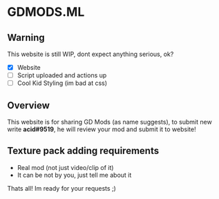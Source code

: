 # GDMODS.ML

## Warning
This website is still WIP, dont expect anything serious, ok?

- [X] Website
- [ ] Script uploaded and actions up
- [ ] Cool Kid Styling (im bad at css)

## Overview
This website is for sharing GD Mods (as name suggests), to submit new write **acid#9519**, he will review your mod and submit it to website!

## Texture pack adding requirements
- Real mod (not just video/clip of it)
- It can be not by you, just tell me about it

Thats all! Im ready for your requests ;)
